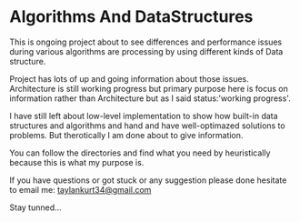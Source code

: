# Algorithms And DataStructures

This is ongoing project about to see differences and performance issues during various algorithms are processing by using
different kinds of Data structure.

Project has lots of up and going information about those issues. Architecture is still working progress but primary
purpose here is focus on information rather than Architecture but as I said status:'working progress'.

I have still left about low-level implementation to show how built-in data structures and algorithms and hand and
have well-optimazed solutions to problems. But therotically I am done about to give information.

You can follow the directories and find what you need by heuristically because this is what my purpose is.


If you have questions or got stuck or any suggestion please done hesitate to email me: taylankurt34@gmail.com

Stay tunned...